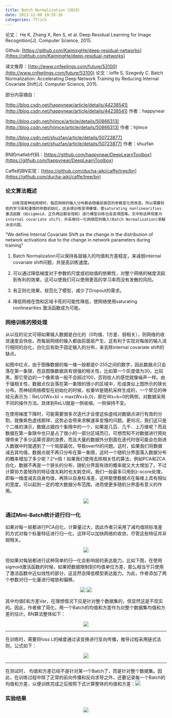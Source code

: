 ```yaml
---
title: Batch Normalization（2015）
date: 2013-12-08 19:55:16
categories: fTrick
---
```


<script type="text/javascript" src="http://cdn.mathjax.org/mathjax/latest/MathJax.js?config=default"></script>

论文： He K, Zhang X, Ren S, et al. Deep Residual Learning for Image Recognition[J]. Computer Science, 2015.

Github: [https://github.com/KaimingHe/deep-residual-networks](https://github.com/KaimingHe/deep-residual-networks)

译文推荐：[http://www.cnfeelings.com/future/53100](http://www.cnfeelings.com/future/53100)
论文：Ioffe S, Szegedy C. Batch Normalization: Accelerating Deep Network Training by Reducing Internal Covariate Shift[J]. Computer Science, 2015.

部分内容摘自：

[http://blog.csdn.net/happynear/article/details/44238541](http://blog.csdn.net/happynear/article/details/44238541)  作者：happynear

[http://blog.csdn.net/hjimce/article/details/50866313](http://blog.csdn.net/hjimce/article/details/50866313)  作者：hjimce

[http://blog.csdn.net/shuzfan/article/details/50723877](http://blog.csdn.net/shuzfan/article/details/50723877)  作者：shuzfan

BN的matlab代码：[https://github.com/happynear/DeepLearnToolbox](https://github.com/happynear/DeepLearnToolbox)

Caffe的BN实现：[https://github.com/ducha-aiki/caffe/tree/bn](https://github.com/ducha-aiki/caffe/tree/bn)

### 论文算法概述

       训练深度神经网络时，每层网络的输入分布都会随着前面层的参数变化而改变。所以需要较低的学习率和谨慎的参数初始化，这会使训练变得缓慢，使saturating nonlinearities 激活函数（如sigmoid，正负两边都会饱和）进行模型训练也会变得困难。文中称这种现象为internal covariate shift，并采用归一化网络层的输入(Batch Normalization)来解决该问题。

“We define Internal Covariate Shift as the change in the distribution of network activations due to the change in network parameters during training”

1. Batch Normalization可以保持各层输入的均值和方差稳定，来减弱internal covariate shift问题，并提高训练速度。

2. 可以通过降低梯度对于参数的尺度或初始值的依赖性，对整个网络的梯度流起到有利的效果，这可以使我们可以使用更高的学习率而没有发散的风险。

3. 有正则化效果，规范化了模型，减少了Dropout的需求。

4. 降低网络在饱和区域卡死的可能性降低，使网络使用saturating nonlinearities 激活函数成为可能。

### 网络训练的预处理

  从以往的论文可得如果输入数据是白化的（0均值、1方差、弱相关），则网络的收敛速度会快些。而每层网络的输入都由前面层产生，这有利于实现对每层的输入进行相同的白化，白化后有助于固定输入的分布，来去除internal covariate shift的缺点。

  如图中红点，由于图像数据的每一维一般都是0-255之间的数字，因此数据点只会落在第一象限，而且图像数据具有很强的相关性，比如第一个灰度值为30，比较黑，那它旁边的一个像素值一般不会超过100，否则给人的感觉就像噪声一样。由于强相关性，数据点仅会落在第一象限的很小的区域中，形成类似上图所示的狭长分布。而神经网络模型在初始化的时候，权重W是随机采样生成的，一个常见的神经元表示为：ReLU(Wx+b) = max(Wx+b,0)，即在Wx+b=0的两侧，对数据采用不同的操作方法。具体到ReLU就是一侧收缩，一侧保持不变。

  在使用梯度下降时，可能需要很多次迭代才会使这些虚线对数据点进行有效的分割，就像紫色虚线那样，这势必会带来求解速率变慢的问题。更何况，我们这只是个二维的演示，数据占据四个象限中的一个，如果是几百、几千、上万维呢？而且数据在第一象限中也只是占了很小的一部分区域而已，可想而知不对数据进行预处理带来了多少运算资源的浪费，而且大量的数据外分割面在迭代时很可能会在刚进入数据中时就遇到了一个局部最优，导致overfit的问题。这时，如果我们将数据减去其均值，数据点就不再只分布在第一象限，这时一个随机分界面落入数据分布的概率增加了多少呢？2^n倍！如果我们使用去除相关性的算法，例如PCA和ZCA白化，数据不再是一个狭长的分布，随机分界面有效的概率就又大大增加了。不过计算协方差矩阵的特征值太耗时也太耗空间，我们一般最多只用到z-score处理，即每一维度减去自身均值，再除以自身标准差，这样能使数据点在每维上具有相似的宽度，可以起到一定的增大数据分布范围，进而使更多随机分界面有意义的作用。

<center><img src="{{ site.baseurl }}/images/pdTrick/bn1.png"></center>

### 通过Mini-Batch统计进行归一化

  如果对每一层都进行PCA白化，计算量过大，因此作者只采用了减均值除标准差的方式对每个标量特征进行归一化，这样可以加快网络的收敛，尽管这些特征并非弱相关。

<center><img src="{{ site.baseurl }}/images/pdTrick/bn2.png"></center>

  但如果对每层都进行这种简单的归一化会影响层的表达能力。比如下图，在使用sigmoid激活函数的时候，如果把数据限制到0均值单位方差，那么相当于只使用了激活函数中近似线性的部分，这显然会降低模型表达能力。为此，作者添加了两个参数对归一化量进行缩放和偏移。

<center><img src="{{ site.baseurl }}/images/pdTrick/bn3.png"> <img src="{{ site.baseurl }}/images/pdTrick/bn4.png"></center>

  其中均值E和方差Var，在理想情况下应是针对整个数据集的，但显然这是不现实的。因此，作者做了简化，用一个Batch的均值和方差作为对整个数据集均值和方差的估计。BN算法整体如下：

<center><img src="{{ site.baseurl }}/images/pdTrick/bn5.png"></center>

-------------------------------------------------------------------------------------------

  在训练时，需要将loss L的梯度通过该变换进行反向传播，推导过程采用链式法则，公式如下：

<center><img src="{{ site.baseurl }}/images/pdTrick/bn6.png"></center>

-------------------------------------------------------------------------------------------

  在测试时， 均值和方差已经不是针对某一个Batch了，而是针对整个数据集。因此，在训练过程中除了正常的前向传播和反向求导之外，还要记录每一个Batch的均值和方差，以便训练完成之后按照下式计算整体的均值和方差：<img src="{{ site.baseurl }}/images/pdTrick/bn7.png">

### 实验结果

<center><img src="{{ site.baseurl }}/images/pdTrick/bn8.png"></center>

